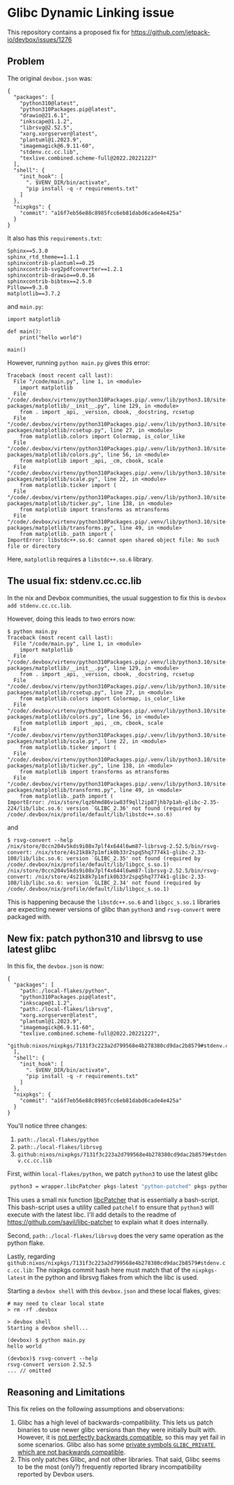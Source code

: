 
# Glibc Dynamic Linking issue

This repository contains a proposed fix for https://github.com/jetpack-io/devbox/issues/1276

## Problem

The original `devbox.json` was:
```
{
  "packages": [
    "python310@latest",
    "python310Packages.pip@latest",
    "drawio@21.6.1",
    "inkscape@1.1.2",
    "librsvg@2.52.5",
    "xorg.xorgserver@latest",
    "plantuml@1.2023.9",
    "imagemagick@6.9.11-60",
    "stdenv.cc.cc.lib",
    "texlive.combined.scheme-full@2022.20221227"
  ],
  "shell": {
    "init_hook": [
      ". $VENV_DIR/bin/activate",
      "pip install -q -r requirements.txt"
    ]
  },
  "nixpkgs": {
    "commit": "a16f7eb56e88c8985fcc6eb81dabd6cade4e425a"
  }
}
```

It also has this `requirements.txt`:
```
Sphinx==5.3.0
sphinx_rtd_theme==1.1.1
sphinxcontrib-plantuml==0.25
sphinxcontrib-svg2pdfconverter==1.2.1
sphinxcontrib-drawio==0.0.16
sphinxcontrib-bibtex==2.5.0
Pillow==9.3.0
matplotlib==3.7.2
```

and `main.py`:
```
import matplotlib

def main():
    print("hello world")

main()
```

However, running `python main.py` gives this error:
```
Traceback (most recent call last):
  File "/code/main.py", line 1, in <module>
    import matplotlib
  File "/code/.devbox/virtenv/python310Packages.pip/.venv/lib/python3.10/site-packages/matplotlib/__init__.py", line 129, in <module>
    from . import _api, _version, cbook, _docstring, rcsetup
  File "/code/.devbox/virtenv/python310Packages.pip/.venv/lib/python3.10/site-packages/matplotlib/rcsetup.py", line 27, in <module>
    from matplotlib.colors import Colormap, is_color_like
  File "/code/.devbox/virtenv/python310Packages.pip/.venv/lib/python3.10/site-packages/matplotlib/colors.py", line 56, in <module>
    from matplotlib import _api, _cm, cbook, scale
  File "/code/.devbox/virtenv/python310Packages.pip/.venv/lib/python3.10/site-packages/matplotlib/scale.py", line 22, in <module>
    from matplotlib.ticker import (
  File "/code/.devbox/virtenv/python310Packages.pip/.venv/lib/python3.10/site-packages/matplotlib/ticker.py", line 138, in <module>
    from matplotlib import transforms as mtransforms
  File "/code/.devbox/virtenv/python310Packages.pip/.venv/lib/python3.10/site-packages/matplotlib/transforms.py", line 49, in <module>
    from matplotlib._path import (
ImportError: libstdc++.so.6: cannot open shared object file: No such file or directory
```

Here, `matplotlib` requires a `libstdc++.so.6` library.

## The usual fix: stdenv.cc.cc.lib

In the nix and Devbox communities, the usual suggestion to fix this is `devbox add stdenv.cc.cc.lib`.

However, doing this leads to two errors now:
```
$ python main.py
Traceback (most recent call last):
  File "/code/main.py", line 1, in <module>
    import matplotlib
  File "/code/.devbox/virtenv/python310Packages.pip/.venv/lib/python3.10/site-packages/matplotlib/__init__.py", line 129, in <module>
    from . import _api, _version, cbook, _docstring, rcsetup
  File "/code/.devbox/virtenv/python310Packages.pip/.venv/lib/python3.10/site-packages/matplotlib/rcsetup.py", line 27, in <module>
    from matplotlib.colors import Colormap, is_color_like
  File "/code/.devbox/virtenv/python310Packages.pip/.venv/lib/python3.10/site-packages/matplotlib/colors.py", line 56, in <module>
    from matplotlib import _api, _cm, cbook, scale
  File "/code/.devbox/virtenv/python310Packages.pip/.venv/lib/python3.10/site-packages/matplotlib/scale.py", line 22, in <module>
    from matplotlib.ticker import (
  File "/code/.devbox/virtenv/python310Packages.pip/.venv/lib/python3.10/site-packages/matplotlib/ticker.py", line 138, in <module>
    from matplotlib import transforms as mtransforms
  File "/code/.devbox/virtenv/python310Packages.pip/.venv/lib/python3.10/site-packages/matplotlib/transforms.py", line 49, in <module>
    from matplotlib._path import (
ImportError: /nix/store/lqz6hmd86viw83f9qll2ip87jhb7p1ah-glibc-2.35-224/lib/libc.so.6: version `GLIBC_2.36' not found (required by /code/.devbox/nix/profile/default/lib/libstdc++.so.6)
```

and

```
$ rsvg-convert --help
/nix/store/0ccn204v5kds9i08x7plf4x644l6wm87-librsvg-2.52.5/bin/rsvg-convert: /nix/store/4s21k8k7p1mfik0b33r2spq5hq7774k1-glibc-2.33-108/lib/libc.so.6: version `GLIBC_2.35' not found (required by /code/.devbox/nix/profile/default/lib/libgcc_s.so.1)
/nix/store/0ccn204v5kds9i08x7plf4x644l6wm87-librsvg-2.52.5/bin/rsvg-convert: /nix/store/4s21k8k7p1mfik0b33r2spq5hq7774k1-glibc-2.33-108/lib/libc.so.6: version `GLIBC_2.34' not found (required by /code/.devbox/nix/profile/default/lib/libgcc_s.so.1)
```

This is happening because the `libstdc++.so.6` and `libgcc_s.so.1` libraries are expecting newer versions of glibc than `python3` and `rsvg-convert` were packaged with.

## New fix: patch python310 and librsvg to use latest glibc

In this fix, the `devbox.json` is now:
```
{
  "packages": [
    "path:./local-flakes/python",
    "python310Packages.pip@latest",
    "inkscape@1.1.2",
    "path:./local-flakes/librsvg",
    "xorg.xorgserver@latest",
    "plantuml@1.2023.9",
    "imagemagick@6.9.11-60",
    "texlive.combined.scheme-full@2022.20221227",
    "github:nixos/nixpkgs/7131f3c223a2d799568e4b278380cd9dac2b8579#stdenv.cc.cc.lib"
  ],
  "shell": {
    "init_hook": [
      ". $VENV_DIR/bin/activate",
      "pip install -q -r requirements.txt"
    ]
  },
  "nixpkgs": {
    "commit": "a16f7eb56e88c8985fcc6eb81dabd6cade4e425a"
  }
}
```

You'll notice three changes:
1. `path:./local-flakes/python`
2. `path:./local-flakes/librsvg`
3. `github:nixos/nixpkgs/7131f3c223a2d799568e4b278380cd9dac2b8579#stdenv.cc.cc.lib`

First, within `local-flakes/python`, we patch `python3` to use the latest glibc
```nix
 python3 = wrapper.libcPatcher pkgs-latest "python-patched" pkgs-python.python3;
```
This uses a small nix function [libcPatcher](https://github.com/savil/libc-patcher/blob/main/flake.nix) that is essentially a bash-script.
This bash-script uses a utility called `patchelf` to ensure that `python3` will execute with the latest libc.
I'll add details to the readme of https://github.com/savil/libc-patcher to explain what it does internally.

Second, `path:./local-flakes/librsvg` does the very same operation as the python flake.

Lastly, regarding `github:nixos/nixpkgs/7131f3c223a2d799568e4b278380cd9dac2b8579#stdenv.cc.cc.lib`:
The nixpkgs commit hash here must match that of the `nixpkgs-latest` in the python and librsvg flakes from which the libc is used.

Starting a `devbox shell` with this `devbox.json` and these local flakes, gives:
```
# may need to clear local state
> rm -rf .devbox

> devbox shell
Starting a devbox shell...

(devbox) $ python main.py
hello world

(devbox)$ rsvg-convert --help
rsvg-convert version 2.52.5
... // omitted

```

## Reasoning and Limitations

This fix relies on the following assumptions and observations:
1. Glibc has a high level of backwards-compatibility. This lets us patch binaries to use newer glibc versions than they were initially built with. However, it is [not perfectly backwards compatible](https://abi-laboratory.pro/?view=timeline&l=glibc), so this may yet fail in some scenarios. Glibc also has some [private symbols `GLIBC_PRIVATE`, which are not backwards compatible](https://groups.google.com/g/uk.comp.os.linux/c/PX3rstGtZRQ).
2. This only patches Glibc, and not other libraries. That said, Glibc seems to be the most (only?) frequently reported library incompatibility reported by Devbox users.
